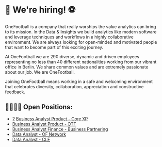# 📢 We're hiring! ⚽

OneFootball is a company that really worships the value analytics can bring to its mission. In the Data & Insights we build analytics like modern software and leverage techniques and workflows in a highly collaborative environment. We are always looking for open-minded and motivated people that want to become part of this exciting journey. 

At OneFootball we are 290 diverse, dynamic and driven employees representing no less than 40 different nationalities working from our vibrant office in Berlin. We share common values and are extremely passionate about our job. We are OneFootball.

Joining OneFootball means working in a safe and welcoming environment that celebrates diversity, collaboration, appreciation and constructive feedback.

## 👨‍💻👩‍💻 Open Positions:

* 2 [Business Analyst Product - Core XP](business-analyst-product-01.md)
* [Business Analyst Product - OTT](business-analyst-product-02.md)
* [Business Analyst Finance - Business Partnering](business-analyst-finance-01.md)
* [Data Analyst - OF Network](data-analyst-of-network-01.md)
* [Data Analyst - CLF](data-analyst-clf-01.md)
